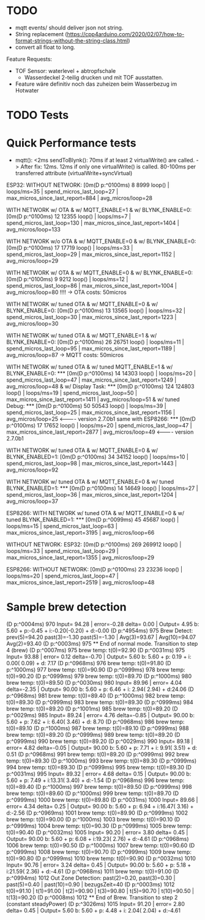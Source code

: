 # TODO
- mqtt events/ should deliver json not string.
- String replacement (https://cpp4arduino.com/2020/02/07/how-to-format-strings-without-the-string-class.html)
- convert all float to long.


Feature Requests:
- TOF Sensor: waterlevel + abtropfschale
  - Wasserdeckel 2-teilig drucken und mit TOF ausstatten.
- Feature wäre definitiv noch das zuheizen beim Wasserbezug im Hotwater




# TODO Tests

# Quick Performance tests 
- mqtt(): <2ms
  sendToBlynk(): 70ms if at least 2 virtualWrite() are called. -> After fix: 12ms.
                 12ms if only one virtualWrite() is called.
                 80-100ms per transferred attribute (virtualWrite+syncVirtual)

ESP32: 
WITHOUT NETWORK:
 [0m(D p:^0100ms) 8 8999 loop() | loops/ms=35 | spend_micros_last_loop=27 | max_micros_since_last_report=884 | avg_micros/loop=28

WITH NETWORK w/ OTA & w/ MQTT_ENABLE=1 & w/ BLYNK_ENABLE=0:
 [0m(D p:^0100ms) 12 12355 loop() | loops/ms=7 | spend_micros_last_loop=130 | max_micros_since_last_report=1404 | avg_micros/loop=133

WITH NETWORK w/o OTA & w/ MQTT_ENABLE=0 & w/ BLYNK_ENABLE=0:
 [0m(D p:^0100ms) 17 17719 loop() | loops/ms=33 | spend_micros_last_loop=29 | max_micros_since_last_report=1152 | avg_micros/loop=29

WITH NETWORK w/ OTA & w/ MQTT_ENABLE=0 & w/ BLYNK_ENABLE=0:
 [0m(D p:^0100ms) 9 9212 loop() | loops/ms=12 | spend_micros_last_loop=86 | max_micros_since_last_report=1004 | avg_micros/loop=80  !!!!
-> OTA costs: 50micros


WITH NETWORK w/ tuned OTA & w/ MQTT_ENABLE=0 & w/ BLYNK_ENABLE=0:
 [0m(D p:^0100ms) 13 13565 loop() | loops/ms=32 | spend_micros_last_loop=30 | max_micros_since_last_report=1223 | avg_micros/loop=30

WITH NETWORK w/ tuned OTA & w/ MQTT_ENABLE=1 & w/ BLYNK_ENABLE=0:
 [0m(D p:^0100ms) 26 26751 loop() | loops/ms=11 | spend_micros_last_loop=95 | max_micros_since_last_report=1189 | avg_micros/loop=87
-> MQTT costs: 50micros

WITH NETWORK w/ tuned OTA & w/ tuned MQTT_ENABLE=1 & w/ BLYNK_ENABLE=0:
***  [0m(D p:^0100ms) 14 14303 loop() | loops/ms=20 | spend_micros_last_loop=47 | max_micros_since_last_report=1249 | avg_micros/loop=48
& w/ Display Task:
***  [0m(D p:^0100ms) 124 124803 loop() | loops/ms=19 | spend_micros_last_loop=50 | max_micros_since_last_report=1411 | avg_micros/loop=51
& w/ tuned Debug:
***  [0m(D p:^0100ms) 50 50543 loop() | loops/ms=39 | spend_micros_last_loop=25 | max_micros_since_last_report=1156 | avg_micros/loop=25    <---- version 2.7.0b1
same with ESP8266:
***  [0m(D p:^0100ms) 17 17652 loop() | loops/ms=20 | spend_micros_last_loop=47 | max_micros_since_last_report=2877 | avg_micros/loop=49    <---- version 2.7.0b1


WITH NETWORK w/ tuned OTA & w/ MQTT_ENABLE=0 & w/ BLYNK_ENABLED=1:
 [0m(D p:^0100ms) 34 34152 loop() | loops/ms=10 | spend_micros_last_loop=98 | max_micros_since_last_report=1443 | avg_micros/loop=92


WITH NETWORK w/ tuned OTA & w/ MQTT_ENABLE=0 & w/ tuned BLYNK_ENABLED=1:
***  [0m(D p:^0100ms) 14 14649 loop() | loops/ms=27 | spend_micros_last_loop=36 | max_micros_since_last_report=1204 | avg_micros/loop=37

ESP8266:
WITH NETWORK w/ tuned OTA & w/ MQTT_ENABLE=0 & w/ tuned BLYNK_ENABLED=1:
***  [0m(D p:^0099ms) 45 45687 loop() | loops/ms=15 | spend_micros_last_loop=63 | max_micros_since_last_report=3195 | avg_micros/loop=66


WITHOUT NETWORK:
ESP32:
 [0m(D p:^0100ms) 269 269912 loop() | loops/ms=33 | spend_micros_last_loop=29 | max_micros_since_last_report=1355 | avg_micros/loop=29

ESP8266:
WITHOUT NETWORK:
 [0m(D p:^0100ms) 23 23236 loop() | loops/ms=20 | spend_micros_last_loop=47 | max_micros_since_last_report=2519 | avg_micros/loop=48



# Sample brew detection
(D p:^0004ms) 970 Input= 94.28 | error=-0.28 delta= 0.00 | Output=  4.95 b: 5.60 + p:-0.45 + i:-0.20(-0.20) + d:-0.00
(D p:^4954ms) 975 Brew Detect: prev(5)=94.20 past(3)=-1.30 past(5)=-1.30 | Avg(3)=93.67 | Avg(10)=94.07 Avg(2)=93.40
(D p:^0003ms) 975 ** End of normal mode. Transition to step 4 (brew)
(D p:^0007ms) 975 brew temp: t(0)=92.90
(D p:^0031ms) 975 Input= 93.88 | error= 0.12 delta=-0.70 | Output=  5.60 b: 5.60 + p: 0.19 + i: 0.00( 0.09) + d: 7.17
(D p:^0968ms) 976 brew temp: t(0)=91.80
(D p:^1000ms) 977 brew temp: t(0)=90.90
(D p:^0999ms) 978 brew temp: t(0)=90.20
(D p:^0999ms) 979 brew temp: t(0)=89.70
(D p:^1000ms) 980 brew temp: t(0)=89.50
(D p:^0030ms) 980 Input= 89.96 | error= 4.04 delta=-2.35 | Output= 90.00 b: 5.60 + p: 6.46 + i: 2.94( 2.94) + d:24.06
(D p:^0968ms) 981 brew temp: t(0)=89.40
(D p:^1000ms) 982 brew temp: t(0)=89.30
(D p:^0999ms) 983 brew temp: t(0)=89.30
(D p:^0999ms) 984 brew temp: t(0)=89.20
(D p:^1001ms) 985 brew temp: t(0)=89.20
(D p:^0029ms) 985 Input= 89.24 | error= 4.76 delta=-0.85 | Output= 90.00 b: 5.60 + p: 7.62 + i: 6.40( 3.46) + d: 8.70
(D p:^0968ms) 986 brew temp: t(0)=89.10
(D p:^1000ms) 987 brew temp: t(0)=89.10
(D p:^0999ms) 988 brew temp: t(0)=89.20
(D p:^0999ms) 989 brew temp: t(0)=89.20
(D p:^0999ms) 990 brew temp: t(0)=89.20
(D p:^0029ms) 990 Input= 89.18 | error= 4.82 delta=-0.05 | Output= 90.00 b: 5.60 + p: 7.71 + i: 9.91( 3.51) + d: 0.51
(D p:^0968ms) 991 brew temp: t(0)=89.20
(D p:^0999ms) 992 brew temp: t(0)=89.30
(D p:^1000ms) 993 brew temp: t(0)=89.30
(D p:^0999ms) 994 brew temp: t(0)=89.30
(D p:^0999ms) 995 brew temp: t(0)=89.30
(D p:^0031ms) 995 Input= 89.32 | error= 4.68 delta= 0.15 | Output= 90.00 b: 5.60 + p: 7.49 + i:13.31( 3.40) + d:-1.54
(D p:^0968ms) 996 brew temp: t(0)=89.40
(D p:^1000ms) 997 brew temp: t(0)=89.50
(D p:^0999ms) 998 brew temp: t(0)=89.60
(D p:^1000ms) 999 brew temp: t(0)=89.70
(D p:^0999ms) 1000 brew temp: t(0)=89.80
(D p:^0031ms) 1000 Input= 89.66 | error= 4.34 delta= 0.25 | Output= 90.00 b: 5.60 + p: 6.94 + i:16.47( 3.16) + d:-2.56
(D p:^0969ms) 1001 brew temp: t(0)=89.90
(D p:^0999ms) 1002 brew temp: t(0)=90.00
(D p:^1000ms) 1003 brew temp: t(0)=90.10
(D p:^0999ms) 1004 brew temp: t(0)=90.30
(D p:^0999ms) 1005 brew temp: t(0)=90.40
(D p:^0032ms) 1005 Input= 90.20 | error= 3.80 delta= 0.45 | Output= 90.00 b: 5.60 + p: 6.08 + i:19.23( 2.76) + d:-4.61
(D p:^0968ms) 1006 brew temp: t(0)=90.50
(D p:^1000ms) 1007 brew temp: t(0)=90.60
(D p:^0999ms) 1008 brew temp: t(0)=90.70
(D p:^0999ms) 1009 brew temp: t(0)=90.80
(D p:^0999ms) 1010 brew temp: t(0)=90.90
(D p:^0032ms) 1010 Input= 90.76 | error= 3.24 delta= 0.45 | Output= 90.00 b: 5.60 + p: 5.18 + i:21.59( 2.36) + d:-4.61
(D p:^0968ms) 1011 brew temp: t(0)=91.00
(D p:^0994ms) 1012 Out Zone Detection: past(2)=0.20, past(3)=0.30 | past(5)=0.40 | past(10)=0.90 | bezugsZeit=40
(D p:^0003ms) 1012 t(0)=91.10 | t(1)=91.00 | t(2)=90.90 | t(3)=90.80 | t(5)=90.70 | t(10)=90.50 | t(13)=90.20
(D p:^0008ms) 1012 ** End of Brew. Transition to step 2 (constant steadyPower)
(D p:^3026ms) 1015 Input= 91.20 | error= 2.80 delta= 0.45 | Output=  5.60 b: 5.60 + p: 4.48 + i: 2.04( 2.04) + d:-4.61
